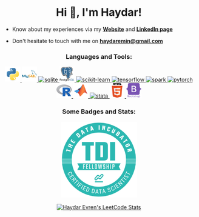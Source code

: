 <h1 align="center">Hi 👋, I'm Haydar!</h1>

- Know about my experiences via my [**Website**](https://haydarevren.com) and [**LinkedIn page**](https://www.linkedin.com/in/haydar-evren/)

- Don't hesitate to touch with me on **haydaremin@gmail.com**

<h3 align="center">Languages and Tools:</h3>
<p align="center"> 
<a href="https://www.python.org" target="_blank"> <img src="https://raw.githubusercontent.com/devicons/devicon/master/icons/python/python-original.svg" alt="python" width="40" height="40"/> </a>
<a href="https://www.mysql.com/" target="_blank"> <img src="https://raw.githubusercontent.com/devicons/devicon/master/icons/mysql/mysql-original-wordmark.svg" alt="mysql" width="40" height="40"/> </a>
<a href="https://www.sqlite.org/" target="_blank"> <img src="https://www.vectorlogo.zone/logos/sqlite/sqlite-icon.svg" alt="sqlite" width="40" height="40"/> </a>
<a href="https://www.postgresql.org/" target="_blank"> <img src="https://raw.githubusercontent.com/devicons/devicon/master/icons/postgresql/postgresql-original-wordmark.svg" alt="postgresql" width="40" height="40"/> </a>
<a href="https://scikit-learn.org/" target="_blank"> <img src="https://upload.wikimedia.org/wikipedia/commons/0/05/Scikit_learn_logo_small.svg" alt="scikit-learn" width="40" height="40"/> </a>
<a href="https://www.tensorflow.org/" target="_blank"> <img src="https://cdn.jsdelivr.net/gh/devicons/devicon/icons/tensorflow/tensorflow-original.svg" alt="tensorflow" width="40" height="40"/> </a>
<a href="https://spark.apache.org/" target="_blank"> <img src="https://upload.wikimedia.org/wikipedia/commons/f/f3/Apache_Spark_logo.svg" alt="spark" width="40" height="40"/> </a> 
<a href="https://pytorch.org/" target="_blank"> <img src="https://upload.wikimedia.org/wikipedia/commons/1/10/PyTorch_logo_icon.svg" alt="pytorch" width="40" height="40"/> </a> 
<a href="https://www.r-project.org/" target="_blank"> <img src="https://raw.githubusercontent.com/devicons/devicon/master/icons/r/r-original.svg" alt="r" width="40" height="40"/> </a>  
<a href="https://www.mathworks.com/products/matlab.html" target="_blank"> <img src="https://raw.githubusercontent.com/devicons/devicon/master/icons/matlab/matlab-original.svg" alt="matlab" width="40" height="40"/> </a>   
<a href="https://www.stata.com/" target="_blank"> <img src="https://icons-for-free.com/iconfiles/png/128/vscode+icons+type+stata-1324451493215826153.png" alt="stata" width="40" height="40"/> </a>   
<a href="https://www.w3.org/html/" target="_blank"> <img src="https://raw.githubusercontent.com/devicons/devicon/master/icons/html5/html5-original-wordmark.svg" alt="html5" width="40" height="40"/> </a>
<a href="https://getbootstrap.com" target="_blank"> <img src="https://raw.githubusercontent.com/devicons/devicon/master/icons/bootstrap/bootstrap-plain-wordmark.svg" alt="bootstrap" width="40" height="40"/> </a>  
</p>

<h3 align="center">Some Badges and Stats:</h3>
<p align="center"> 
  <a href="https://www.credly.com/badges/c0d88173-bb12-4f6e-b343-aee1506ecc00">
    <img title="Haydar Evren's Data Science Certificate" alt="Haydar Evren's Data Science Certificate" src="TDI_fellowship.png" width=200 />
  </a>
</p>

<p align="center">
  <a href="https://leetcode.com/haydarevren">
    <img title="Haydar Evren's LeetCode Stats" alt="Haydar Evren's LeetCode Stats" src="https://leetcard.jacoblin.cool/haydarevren?ext=contest&theme=light&hide=ranking" width=400 />
  </a>
</p>

<!-- <p align="center"> 
  <a href="https://www.hackerrank.com/haydarevren">
    <img title="Haydar Evren's Hackerrank Badges" alt="Haydar Evren's Hackerrank Badges" src="badge.PNG" width=400 />
  </a>
</p>
<p align="center">
  <a href="https://www.hackerrank.com/haydarevren">
    <img title="Haydar Evren's Hackerrank Verified Skills" alt="Haydar Evren's Hackerrank Verified Skills" src="skills.PNG"  width=400 />
  </a>
</p> -->
